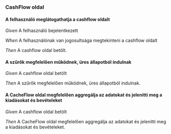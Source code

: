### CashFlow oldal


#### A felhasználó meglátogathatja a cashflow oldalt

_Given_ A felhasználó bejelentkezett

_When_ A felhasználónak van jogosultsága megtekinteni a cashflow oldalt

_Then_ A cashflow oldal betölt.

#### A szűrők megfelelően működnek, üres állapotból indulnak

_Given_ A cashflow oldal betölt

_Then_ A szűrők megfelelően működnek, üres állapotból indulnak.

#### A CacheFlow oldal megfelelően aggregálja az adatokat és jelenitti meg a kiadásokat és bevételeket

_Given_ A cashflow oldal betölt

_Then_ A CacheFlow oldal megfelelően aggregálja az adatokat és jelenitti meg a kiadásokat és bevételeket.
